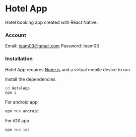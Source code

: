# Hotel App
Hotel booking app created with React Native.

### Account
Email: team03@gmail.com
Password: team03

### Installation

Hotel App requires [Node.js](https://nodejs.org/) and a virtual mobile device to run.

Install the dependencies.

```sh
cd HotelApp
npm i
```

For android app

```sh
npm run android
```

For iOS app

```sh
npm run ios
```
